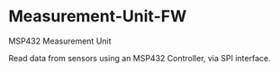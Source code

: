 # Measurement-Unit-FW
MSP432 Measurement Unit

Read data from sensors using an MSP432 Controller, via SPI interface.
